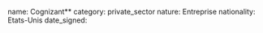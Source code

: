 name: Cognizant**
category: private_sector
nature:  Entreprise
nationality: Etats-Unis
date_signed:
    